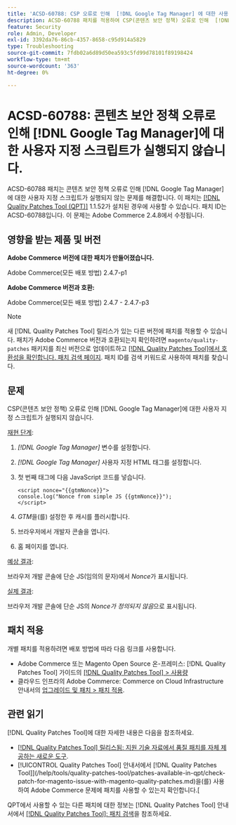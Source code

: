 ```yaml
---
title: 'ACSD-60788: CSP 오류로 인해  [!DNL Google Tag Manager] 에 대한 사용자 지정 스크립트가 실행되지 않음'
description: ACSD-60788 패치를 적용하여 CSP(콘텐츠 보안 정책) 오류로 인해  [!DNL Google Tag Manager] 에 대한 사용자 지정 스크립트가 실행되지 않는 Adobe Commerce 문제를 해결합니다.
feature: Security
role: Admin, Developer
exl-id: 3392da76-86cb-4357-8658-c95d914a5829
type: Troubleshooting
source-git-commit: 7fdb02a6d89d50ea593c5fd99d78101f89198424
workflow-type: tm+mt
source-wordcount: '363'
ht-degree: 0%

---
```


# ACSD-60788: 콘텐츠 보안 정책 오류로 인해 [!DNL Google Tag Manager]에 대한 사용자 지정 스크립트가 실행되지 않습니다.

ACSD-60788 패치는 콘텐츠 보안 정책 오류로 인해 [!DNL Google Tag Manager]에 대한 사용자 지정 스크립트가 실행되지 않는 문제를 해결합니다. 이 패치는 [[!DNL Quality Patches Tool (QPT)]](https://experienceleague.adobe.com/en/docs/commerce-operations/tools/quality-patches-tool/quality-patches-tool-to-self-serve-quality-patches) 1.1.52가 설치된 경우에 사용할 수 있습니다. 패치 ID는 ACSD-60788입니다. 이 문제는 Adobe Commerce 2.4.8에서 수정됩니다.

## 영향을 받는 제품 및 버전

**Adobe Commerce 버전에 대한 패치가 만들어졌습니다.**

Adobe Commerce(모든 배포 방법) 2.4.7-p1

**Adobe Commerce 버전과 호환:**

Adobe Commerce(모든 배포 방법) 2.4.7 - 2.4.7-p3

>[!NOTE]
>
>새 [!DNL Quality Patches Tool] 릴리스가 있는 다른 버전에 패치를 적용할 수 있습니다. 패치가 Adobe Commerce 버전과 호환되는지 확인하려면 `magento/quality-patches` 패키지를 최신 버전으로 업데이트하고 [[!DNL Quality Patches Tool]에서 호환성을 확인합니다. 패치 검색 페이지](https://experienceleague.adobe.com/tools/commerce-quality-patches/index.html). 패치 ID를 검색 키워드로 사용하여 패치를 찾습니다.

## 문제

CSP(콘텐츠 보안 정책) 오류로 인해 [!DNL Google Tag Manager]에 대한 사용자 지정 스크립트가 실행되지 않습니다.

<u>재현 단계</u>:

1. *[!DNL Google Tag Manager]* 변수를 설정합니다.
1. *[!DNL Google Tag Manager]* 사용자 지정 HTML 태그를 설정합니다.
1. 첫 번째 태그에 다음 JavaScript 코드를 넣습니다.

   ```
   <script nonce="{{gtmNonce}}">
   console.log("Nonce from simple JS {{gtmNonce}}");
   </script>
   ```

1. *GTM*&#x200B;을(를) 설정한 후 캐시를 플러시합니다.
1. 브라우저에서 개발자 콘솔을 엽니다.
1. 홈 페이지를 엽니다.

<u>예상 결과</u>:

브라우저 개발 콘솔에 단순 JS(임의의 문자)에서 *Nonce*&#x200B;가 표시됩니다.

<u>실제 결과</u>:

브라우저 개발 콘솔에 단순 JS의 *Nonce가 정의되지 않음*&#x200B;으로 표시됩니다.

## 패치 적용

개별 패치를 적용하려면 배포 방법에 따라 다음 링크를 사용합니다.

* Adobe Commerce 또는 Magento Open Source 온-프레미스: [!DNL Quality Patches Tool] 가이드의 [[!DNL Quality Patches Tool] > 사용량](/help/tools/quality-patches-tool/usage.md)
* 클라우드 인프라의 Adobe Commerce: Commerce on Cloud Infrastructure 안내서의 [업그레이드 및 패치 > 패치 적용](https://experienceleague.adobe.com/docs/commerce-cloud-service/user-guide/develop/upgrade/apply-patches.html).

## 관련 읽기

[!DNL Quality Patches Tool]에 대한 자세한 내용은 다음을 참조하세요.

* [[!DNL Quality Patches Tool] 릴리스됨: 지원 기술 자료에서 품질 패치를 자체 제공하는 새로운 도구](https://experienceleague.adobe.com/en/docs/commerce-operations/tools/quality-patches-tool/quality-patches-tool-to-self-serve-quality-patches).
* [!UICONTROL Quality Patches Tool] 안내서에서  [!DNL Quality Patches Tool]](/help/tools/quality-patches-tool/patches-available-in-qpt/check-patch-for-magento-issue-with-magento-quality-patches.md)을(를) 사용하여 Adobe Commerce 문제에 패치를 사용할 수 있는지 확인합니다.[


QPT에서 사용할 수 있는 다른 패치에 대한 정보는 [!DNL Quality Patches Tool] 안내서에서 [[!DNL Quality Patches Tool]: 패치 검색](https://experienceleague.adobe.com/tools/commerce-quality-patches/index.html)을 참조하세요.
